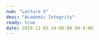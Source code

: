 ```yaml
---
num: "Lecture 5"
desc: "Academic Integrity"
ready: true
date: 2019-11-01 14:00:00.00-8:00
---
```




